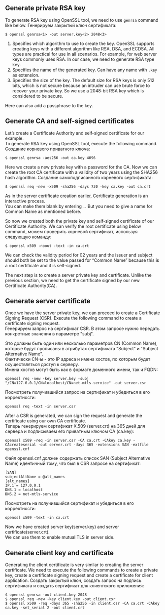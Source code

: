 ## Generate private RSA key

To generate RSA key using OpenSSL tool, we need to use `genrsa` command like below.
Генерируем закрытый ключ сертификата:

```shell script
$ openssl genrsa<1> -out server.key<2> 2048<3>
```

1. Specifies which algorithm to use to create the key. OpenSSL supports creating keys with a different algorithm like
 RSA, DSA, and ECDSA. All types are practical for use in all scenarios. For example, for web server keys commonly uses RSA. In our case, we need to generate RSA type key.
2. Specifies the name of the generated key. Can have any name with `.key` as extension.
3. Specifies the size of the key. The default size for RSA keys is only 512 bits, which is not secure because an
 intruder can use brute force to recover your private key. So we use a 2048-bit RSA key which is considered to be secure.

Here can also add a passphrase to the key.  


## Generate CA and self-signed certificates
Let’s create a Certificate Authority and self-signed certificate for our example.   
To generate RSA key using OpenSSL tool, execute the following command.  
Создание корневого приватного ключа:  

```shell script
$ openssl genrsa -aes256 -out ca.key 4096
```

Here we create a new private key with a password for the CA. Now we can create the root CA certificate with a validity of two years using the SHA256 hash algorithm.
Создание самоподписанного корневого сертификата:

```shell script
$ openssl req -new -x509 -sha256 -days 730 -key ca.key -out ca.crt
```

As in the server certificate creation earlier, Certificate generation is an interactive process.   
You can make them blank by entering `.`. But you need to give a name for Common Name as mentioned before.  

So now we created both the private key and self-signed certificate of our Certificate Authority. We can verify the root certificate using below command,
можем проверить корневой сертификат, используя следующую команду:

```shell script
$ openssl x509 -noout -text -in ca.crt
```

We can check the validity period for 02 years and the issuer and subject should both be set to the value passed for “Common Name” because this is a root certificate and it is self-signed.

The next step is to create a server private key and certificate. Unlike the previous section, we need to get the certificate signed by our new Certificate Authority(CA). 


## Generate server certificate
Once we have the server private key, we can proceed to create a Certificate Signing Request (CSR).
Execute the following command to create a certificate signing request.  
Генерируем запрос на сертификат CSR. В этом запросе нужно передать конкретные значения в параметре "subj".  
   
Это должны быть один или несколько параметров CN (Common Name), которые будут прописаны в атрибутах сертификата "Subject" и "Subject Alternative Name".      
Фактически CN-ы - это IP адреса и имена хостов, по которым будет осуществляться доступ к серверу.     
Имена хостов могут быть как в формате доменного имени, так и FQDN:        
   
```shell script
openssl req -new -key server.key -subj "/CN=127.0.0.1/CN=localhost/CN=net-mtls-service" -out server.csr
```

Посмотреть получившийся запрос на сертификат и убедиться в его корректности:  

```shell script
openssl req -text -in server.csr
```

After a CSR is generated, we can sign the request and generate the certificate using our own CA certificate.   
Теперь генерируем сертификат X.509 (server.crt) на 365 дней для сервера и подписываем его приватным ключом CA (ca.key): 

```shell script
openssl x509 -req -in server.csr -CA ca.crt -CAkey ca.key -CAcreateserial -out server.crt -days 365 -extensions SAN -extfile openssl.cnf
```

Файл openssl.cnf должен содержать список SAN (Subject Alternative Name) идентичный тому, что был в CSR запросе на сертификат:  

```shell script
[SAN]
subjectAltName = @alt_names
[alt_names]
IP.1 = 127.0.0.1
DNS.1 = localhost
DNS.2 = net-mtls-service
```

Посмотреть на получившийся сертификат и убедиться в его корректности:  

```shell script
openssl x509 -text -in ca.crt
```

Now we have created server key(server.key) and server certificate(server.crt).   
We can use them to enable mutual TLS in server side.  


## Generate client key and certificate
Generating the client certificate is very similar to creating the server certificate. We need to execute the following commands to create a private key, create a certificate signing request and create a certificate for client application.
Создать закрытый ключ, создать запрос на подпись сертификата и создать сертификат для клиентского приложения:  
  
```shell script
$ openssl genrsa -out client.key 2048
$ openssl req -new -key client.key -out client.csr
$ openssl x509 -req -days 365 -sha256 -in client.csr -CA ca.crt -CAkey ca.key -set_serial 2 -out client.crt
```
